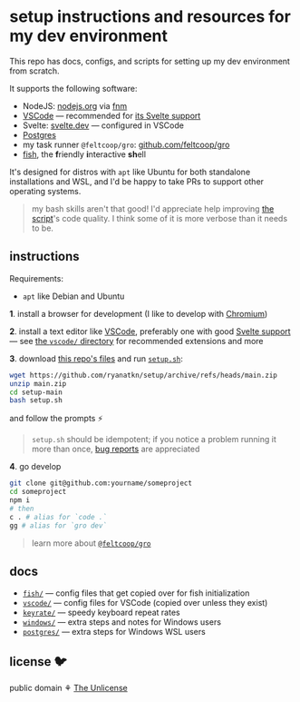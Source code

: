 # setup instructions and resources for my dev environment

This repo has docs, configs, and scripts for setting up my dev environment from scratch.

It supports the following software:

- NodeJS: [nodejs.org](https://nodejs.org/) via [fnm](https://github.com/Schniz/fnm)
- [VSCode](https://code.visualstudio.com/) — recommended for
  [its Svelte support](https://github.com/sveltejs/language-tools)
- Svelte: [svelte.dev](https://svelte.dev/) — configured in VSCode
- [Postgres](https://www.postgresql.org/)
- my task runner `@feltcoop/gro`: [github.com/feltcoop/gro](https://github.com/feltcoop/gro)
- [fish](https://fishshell.com/), the **f**riendly **i**nteractive **sh**ell

It's designed for distros with `apt` like Ubuntu for both standalone installations and WSL,
and I'd be happy to take PRs to support other operating systems.

> my bash skills aren't that good! I'd appreciate help improving
> [the script](setup.sh)'s code quality. I think some of it is more verbose than it needs to be.

## instructions

Requirements:

- `apt` like Debian and Ubuntu

**1**. install a browser for development
(I like to develop with [Chromium](https://www.chromium.org/Home))

**2**. install a text editor like [VSCode](https://code.visualstudio.com/),
preferably one with good [Svelte support](https://github.com/sveltejs/language-tools) —
see [the `vscode/` directory](vscode) for recommended extensions and more

**3**. download
[this repo's files](https://github.com/ryanatkn/setup/archive/refs/heads/main.zip)
and run [`setup.sh`](setup.sh):

```bash
wget https://github.com/ryanatkn/setup/archive/refs/heads/main.zip
unzip main.zip
cd setup-main
bash setup.sh
```

and follow the prompts ⚡

> `setup.sh` should be idempotent;
> if you notice a problem running it more than once,
> [bug reports](https://github.com/ryanatkn/setup/issues) are appreciated

**4**. go develop

```bash
git clone git@github.com:yourname/someproject
cd someproject
npm i
# then
c . # alias for `code .`
gg # alias for `gro dev`
```

> learn more about [`@feltcoop/gro`](https://github.com/feltcoop/gro)

## docs

- [`fish/`](fish) — config files that get copied over for fish initialization
- [`vscode/`](vscode) — config files for VSCode (copied over unless they exist)
- [`keyrate/`](keyrate) — speedy keyboard repeat rates
- [`windows/`](windows) — extra steps and notes for Windows users
- [`postgres/`](postgres) — extra steps for Windows WSL users

## license 🐦

public domain ⚘ [The Unlicense](license)

